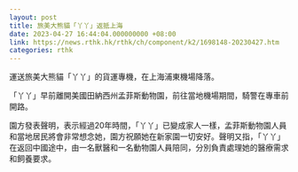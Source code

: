```yaml
---
layout: post
title: 旅美大熊貓「丫丫」返抵上海
date: 2023-04-27 16:44:04.000000000 +08:00
link: https://news.rthk.hk/rthk/ch/component/k2/1698148-20230427.htm
categories: rthk
---
```


運送旅美大熊貓「丫丫」的貨運專機，在上海浦東機場降落。

「丫丫」早前離開美國田納西州孟菲斯動物園，前往當地機場期間，騎警在專車前開路。

園方發表聲明，表示經過20年時間，「丫丫」已變成家人一樣，孟菲斯動物園人員和當地居民將會非常想念她，園方祝願她在新家園一切安好。聲明又指，「丫丫」在返回中國途中，由一名獸醫和一名動物園人員陪同，分別負責處理她的醫療需求和飼養要求。

